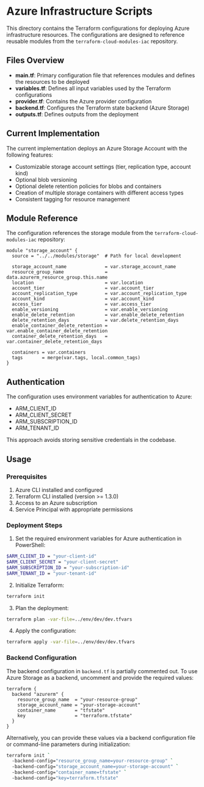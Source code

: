 # Azure Infrastructure Scripts

This directory contains the Terraform configurations for deploying Azure infrastructure resources. The configurations are designed to reference reusable modules from the `terraform-cloud-modules-iac` repository.

## Files Overview

- **main.tf**: Primary configuration file that references modules and defines the resources to be deployed
- **variables.tf**: Defines all input variables used by the Terraform configurations
- **provider.tf**: Contains the Azure provider configuration
- **backend.tf**: Configures the Terraform state backend (Azure Storage)
- **outputs.tf**: Defines outputs from the deployment

## Current Implementation

The current implementation deploys an Azure Storage Account with the following features:

- Customizable storage account settings (tier, replication type, account kind)
- Optional blob versioning
- Optional delete retention policies for blobs and containers
- Creation of multiple storage containers with different access types
- Consistent tagging for resource management

## Module Reference

The configuration references the storage module from the `terraform-cloud-modules-iac` repository:

```hcl
module "storage_account" {
  source = "../../modules/storage"  # Path for local development

  storage_account_name              = var.storage_account_name
  resource_group_name               = data.azurerm_resource_group.this.name
  location                          = var.location
  account_tier                      = var.account_tier
  account_replication_type          = var.account_replication_type
  account_kind                      = var.account_kind
  access_tier                       = var.access_tier
  enable_versioning                 = var.enable_versioning
  enable_delete_retention           = var.enable_delete_retention
  delete_retention_days             = var.delete_retention_days
  enable_container_delete_retention = var.enable_container_delete_retention
  container_delete_retention_days   = var.container_delete_retention_days

  containers = var.containers
  tags       = merge(var.tags, local.common_tags)
}
```

## Authentication

The configuration uses environment variables for authentication to Azure:

- ARM_CLIENT_ID
- ARM_CLIENT_SECRET
- ARM_SUBSCRIPTION_ID
- ARM_TENANT_ID

This approach avoids storing sensitive credentials in the codebase.

## Usage

### Prerequisites

1. Azure CLI installed and configured
2. Terraform CLI installed (version >= 1.3.0)
3. Access to an Azure subscription
4. Service Principal with appropriate permissions

### Deployment Steps

1. Set the required environment variables for Azure authentication in PowerShell:

```bash
$ARM_CLIENT_ID = "your-client-id"
$ARM_CLIENT_SECRET = "your-client-secret"
$ARM_SUBSCRIPTION_ID = "your-subscription-id"
$ARM_TENANT_ID = "your-tenant-id"
```

2. Initialize Terraform:

```bash
terraform init
```

3. Plan the deployment:

```bash
terraform plan -var-file=../env/dev/dev.tfvars
```

4. Apply the configuration:

```bash
terraform apply -var-file=../env/dev/dev.tfvars
```

### Backend Configuration

The backend configuration in `backend.tf` is partially commented out. To use Azure Storage as a backend, uncomment and provide the required values:

```hcl
terraform {
  backend "azurerm" {
    resource_group_name  = "your-resource-group"
    storage_account_name = "your-storage-account"
    container_name       = "tfstate"
    key                  = "terraform.tfstate"
  }
}
```

Alternatively, you can provide these values via a backend configuration file or command-line parameters during initialization:

```bash
terraform init `
  -backend-config="resource_group_name=your-resource-group" `
  -backend-config="storage_account_name=your-storage-account" `
  -backend-config="container_name=tfstate" `
  -backend-config="key=terraform.tfstate"
```
